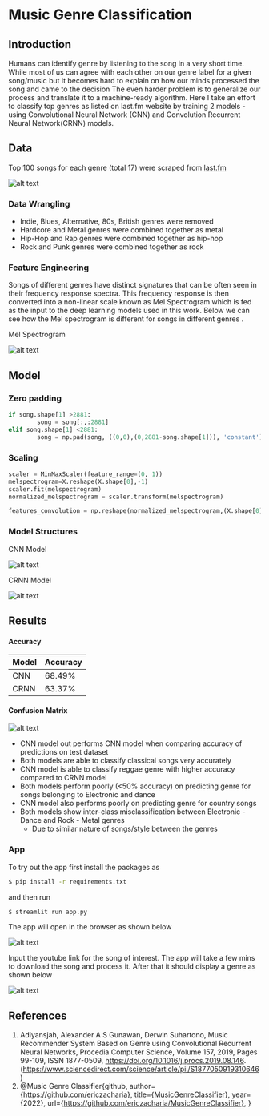 # Music Genre Classification

## Introduction

Humans can identify genre by listening to the song in a very short time. While most of us can agree with each other on our genre label for a given song/music but it becomes hard to explain on how our minds processed the song and came to the decision
The even harder problem is to generalize our process and translate it to a machine-ready algorithm. Here I take an effort to classify top genres as listed on last.fm website by training 2 models - using Convolutional Neural Network (CNN) and Convolution Recurrent Neural Network(CRNN) models.

## Data

Top 100 songs for each genre (total 17) were scraped from [last.fm](https://www.last.fm/music)

![alt text](https://github.com/swami84/music_genre_classification/blob/master/data/images/last_fm_homepage.jpg)

### Data Wrangling

- Indie, Blues, Alternative, 80s, British genres were removed
- Hardcore and Metal genres were combined together as metal
- Hip-Hop and Rap genres were combined together as hip-hop
- Rock and Punk genres were combined together as rock

### Feature Engineering

Songs of different genres have distinct signatures that can be often seen in their frequency response spectra. This frequency response is then converted into a non-linear scale known as Mel Spectrogram  which is fed as the input to the deep learning models used in this work. Below we can see how the Mel spectrogram is different for songs in different genres . 

Mel Spectrogram

![alt text](https://github.com/swami84/music_genre_classification/blob/master/data/images/genre_spectrograms.jpg)

## Model

### Zero padding

```python
if song.shape[1] >2881:
        song = song[:,:2881]
elif song.shape[1] <2881:
        song = np.pad(song, ((0,0),(0,2881-song.shape[1])), 'constant')
```

### Scaling

```python
scaler = MinMaxScaler(feature_range=(0, 1))
melspectrogram=X.reshape(X.shape[0],-1)
scaler.fit(melspectrogram)
normalized_melspectrogram = scaler.transform(melspectrogram)

features_convolution = np.reshape(normalized_melspectrogram,(X.shape[0],128, -1,1))
```

### Model Structures

CNN Model

![alt text](https://github.com/swami84/music_genre_classification/blob/master/data/images/cnn_model.jpg)

CRNN Model

![alt text](https://github.com/swami84/music_genre_classification/blob/master/data/images/crnn_model.jpg)



## Results

#### Accuracy

| Model | Accuracy |
| ----- | -------- |
| CNN   | 68.49%   |
| CRNN  | 63.37%   |

#### Confusion Matrix

![alt text](https://github.com/swami84/music_genre_classification/blob/master/data/images/model_comparison_norm_heatmap.jpg)

- CNN model out performs CNN model when comparing accuracy of predictions on test dataset
- Both models are able to classify classical songs very accurately
- CNN model is able to classify reggae genre with higher accuracy compared to CRNN model
- Both models perform poorly (<50% accuracy) on predicting genre for songs belonging to Electronic and dance
- CNN model also performs poorly on predicting genre for country songs
- Both models show inter-class misclassification between Electronic - Dance and Rock - Metal genres
  - Due to similar nature of songs/style between the genres

### App

To try out the app first install the packages as

```bash
$ pip install -r requirements.txt
```

and then run 

```bash
$ streamlit run app.py
```

The app will open in the browser as shown below

![alt text](https://github.com/swami84/music_genre_classification/blob/master/data/images/Streanlit_SS_Input.jpg)

Input the youtube link for the song of interest. The app will take a few mins to download the song and process it. After that it should display a genre as shown below

![alt text](https://github.com/swami84/music_genre_classification/blob/master/data/images/Streanlit_SS_Output.jpg)

## References

1. Adiyansjah, Alexander A S Gunawan, Derwin Suhartono,
   Music Recommender System Based on Genre using Convolutional Recurrent Neural Networks,
   Procedia Computer Science,
   Volume 157, 2019, Pages 99-109, ISSN 1877-0509,
   https://doi.org/10.1016/j.procs.2019.08.146.
   (https://www.sciencedirect.com/science/article/pii/S1877050919310646)
2. @Music Genre Classifier{github,
    author={https://github.com/ericzacharia},
    title={[MusicGenreClassifier](https://github.com/ericzacharia/MusicGenreClassifier)},
    year={2022},
    url={https://github.com/ericzacharia/MusicGenreClassifier},
   }









